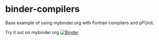 # binder-compilers
Base example of using mybinder.org with Fortran compilers and pFUnit.

Try it out on mybinder.org [![Binder](https://mybinder.org/badge_logo.svg)](https://mybinder.org/v2/gh/NordicESMhub/binder-compilers/HEAD)
